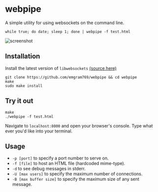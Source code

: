 # webpipe
A simple utility for using websockets on the command line.

    while true; do date; sleep 1; done | webpipe -f test.html
    
![screenshot](http://i.imgur.com/Muh8VUE.png)

## Installation

Install the latest version of `libwebsockets` [(source here)](https://github.com/warmcat/libwebsockets)

    git clone https://github.com/emgram769/webpipe && cd webpipe
    make
    sudo make install

## Try it out

    make
    ./webpipe -f test.html

Navigate to `localhost:8000` and open your browser's console.
Type what ever you'd like into your terminal.

## Usage

- `-p [port]` to specify a port number to serve on.
- `-f [file]` to host an HTML file (hardcoded mime-type).
- `-d` to see debug messages in stderr.
- `-U [max users]` to specify the maximum number of connections.
- `-B [max buffer size]` to specify the maximum size of any sent message.

